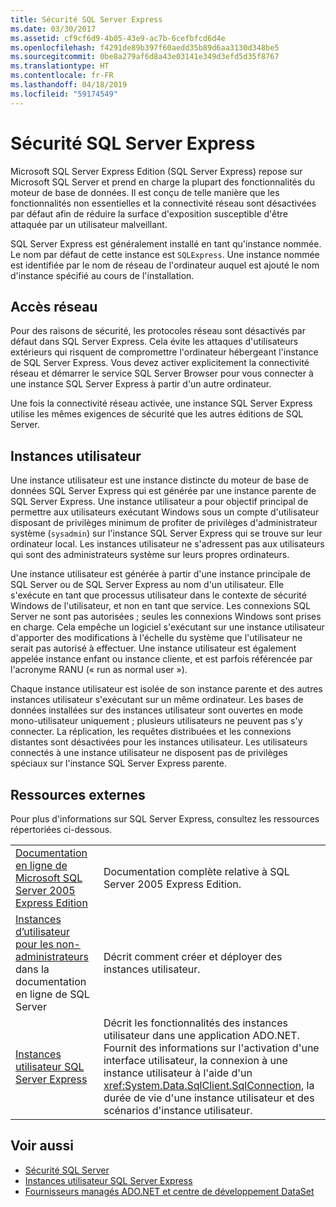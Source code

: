```yaml
---
title: Sécurité SQL Server Express
ms.date: 03/30/2017
ms.assetid: cf9cf6d9-4b05-43e9-ac7b-6cefbfcd6d4e
ms.openlocfilehash: f4291de89b397f60aedd35b89d6aa3130d348be5
ms.sourcegitcommit: 0be8a279af6d8a43e03141e349d3efd5d35f8767
ms.translationtype: HT
ms.contentlocale: fr-FR
ms.lasthandoff: 04/18/2019
ms.locfileid: "59174549"
---
```

# <a name="sql-server-express-security"></a>Sécurité SQL Server Express
Microsoft SQL Server Express Edition (SQL Server Express) repose sur Microsoft SQL Server et prend en charge la plupart des fonctionnalités du moteur de base de données. Il est conçu de telle manière que les fonctionnalités non essentielles et la connectivité réseau sont désactivées par défaut afin de réduire la surface d'exposition susceptible d'être attaquée par un utilisateur malveillant.  
  
 SQL Server Express est généralement installé en tant qu'instance nommée. Le nom par défaut de cette instance est `SQLExpress`. Une instance nommée est identifiée par le nom de réseau de l'ordinateur auquel est ajouté le nom d'instance spécifié au cours de l'installation.  
  
## <a name="network-access"></a>Accès réseau  
 Pour des raisons de sécurité, les protocoles réseau sont désactivés par défaut dans SQL Server Express. Cela évite les attaques d'utilisateurs extérieurs qui risquent de compromettre l'ordinateur hébergeant l'instance de SQL Server Express. Vous devez activer explicitement la connectivité réseau et démarrer le service SQL Server Browser pour vous connecter à une instance SQL Server Express à partir d'un autre ordinateur.  
  
 Une fois la connectivité réseau activée, une instance SQL Server Express utilise les mêmes exigences de sécurité que les autres éditions de SQL Server.  
  
## <a name="user-instances"></a>Instances utilisateur  
 Une instance utilisateur est une instance distincte du moteur de base de données SQL Server Express qui est générée par une instance parente de SQL Server Express. Une instance utilisateur a pour objectif principal de permettre aux utilisateurs exécutant Windows sous un compte d'utilisateur disposant de privilèges minimum de profiter de privilèges d'administrateur système (`sysadmin`) sur l'instance SQL Server Express qui se trouve sur leur ordinateur local. Les instances utilisateur ne s'adressent pas aux utilisateurs qui sont des administrateurs système sur leurs propres ordinateurs.  
  
 Une instance utilisateur est générée à partir d'une instance principale de SQL Server ou de SQL Server Express au nom d'un utilisateur. Elle s'exécute en tant que processus utilisateur dans le contexte de sécurité Windows de l'utilisateur, et non en tant que service. Les connexions SQL Server ne sont pas autorisées ; seules les connexions Windows sont prises en charge. Cela empêche un logiciel s'exécutant sur une instance utilisateur d'apporter des modifications à l'échelle du système que l'utilisateur ne serait pas autorisé à effectuer. Une instance utilisateur est également appelée instance enfant ou instance cliente, et est parfois référencée par l'acronyme RANU (« run as normal user »).  
  
 Chaque instance utilisateur est isolée de son instance parente et des autres instances utilisateur s'exécutant sur un même ordinateur. Les bases de données installées sur des instances utilisateur sont ouvertes en mode mono-utilisateur uniquement ; plusieurs utilisateurs ne peuvent pas s'y connecter. La réplication, les requêtes distribuées et les connexions distantes sont désactivées pour les instances utilisateur. Les utilisateurs connectés à une instance utilisateur ne disposent pas de privilèges spéciaux sur l'instance SQL Server Express parente.  
  
## <a name="external-resources"></a>Ressources externes  
 Pour plus d'informations sur SQL Server Express, consultez les ressources répertoriées ci-dessous.  
  
|||  
|-|-|  
|[Documentation en ligne de Microsoft SQL Server 2005 Express Edition](https://docs.microsoft.com/previous-versions/sql/sql-server-2005/ms165706(v=sql.90))|Documentation complète relative à SQL Server 2005 Express Edition.|  
|[Instances d’utilisateur pour les non-administrateurs](https://docs.microsoft.com/previous-versions/sql/sql-server-2008/ms143684(v=sql.100)) dans la documentation en ligne de SQL Server|Décrit comment créer et déployer des instances utilisateur.|  
|[Instances utilisateur SQL Server Express](../../../../../docs/framework/data/adonet/sql/sql-server-express-user-instances.md)|Décrit les fonctionnalités des instances utilisateur dans une application ADO.NET. Fournit des informations sur l'activation d'une interface utilisateur, la connexion à une instance utilisateur à l'aide d'un <xref:System.Data.SqlClient.SqlConnection>, la durée de vie d'une instance utilisateur et des scénarios d'instance utilisateur.|  
  
## <a name="see-also"></a>Voir aussi

- [Sécurité SQL Server](../../../../../docs/framework/data/adonet/sql/sql-server-security.md)
- [Instances utilisateur SQL Server Express](../../../../../docs/framework/data/adonet/sql/sql-server-express-user-instances.md)
- [Fournisseurs managés ADO.NET et centre de développement DataSet](https://go.microsoft.com/fwlink/?LinkId=217917)
